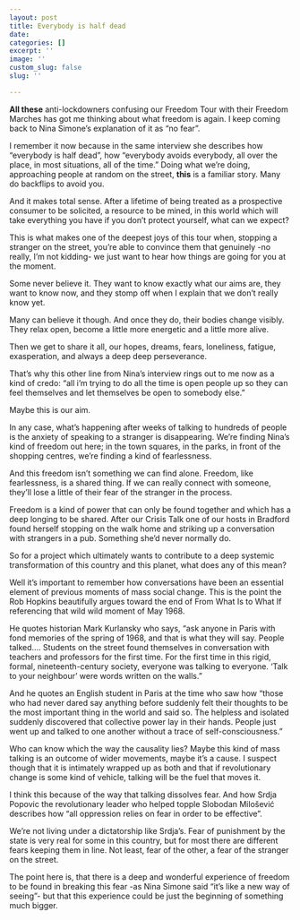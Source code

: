 ```yaml
---
layout: post
title: Everybody is half dead
date: 
categories: []
excerpt: ''
image: ''
custom_slug: false
slug: ''

---
```

**All these** anti-lockdowners confusing our Freedom Tour with their Freedom Marches has got me thinking about what freedom is again. I keep coming back to Nina Simone’s explanation of it as “no fear”. 

I remember it now because in the same interview she describes how “everybody is half dead”, how “everybody avoids everybody, all over the place, in most situations, all of the time.” Doing what we’re doing, approaching people at random on the street, **this** is a familiar story. Many do backflips to avoid you. 

And it makes total sense. After a lifetime of being treated as a prospective consumer to be solicited, a resource to be mined, in this world which will take everything you have if you don’t protect yourself, what can we expect?

This is what makes one of the deepest joys of this tour when, stopping a stranger on the street, you’re able to convince them that genuinely -no really, I’m not kidding- we just want to hear how things are going for you at the moment. 

Some never believe it. They want to know exactly what our aims are, they want to know now, and they stomp off when I explain that we don’t really know yet.

Many can believe it though. And once they do, their bodies change visibly. They relax open, become a little more energetic and a little more alive.

Then we get to share it all, our hopes, dreams, fears, loneliness, fatigue, exasperation, and always a deep deep perseverance. 

That’s why this other line from Nina’s interview rings out to me now as a kind of credo: “all i’m trying to do all the time is open people up so they can feel themselves and let themselves be open to somebody else.”

Maybe this is our aim. 

In any case, what’s happening after weeks of talking to hundreds of people is the anxiety of speaking to a stranger is disappearing. We’re finding Nina’s kind of freedom out here; in the town squares, in the parks, in front of the shopping centres, we’re finding a kind of fearlessness. 

And this freedom isn’t something we can find alone. Freedom, like fearlessness, is a shared thing. If we can really connect with someone, they’ll lose a little of their fear of the stranger in the process.

Freedom is a kind of power that can only be found together and which has a deep longing to be shared. After our Crisis Talk one of our hosts in Bradford found herself stopping on the walk home and striking up a conversation with strangers in a pub. Something she’d never normally do. 

So for a project which ultimately wants to contribute to a deep systemic transformation of this country and this planet, what does any of this mean? 

Well it’s important to remember how conversations have been an essential element of previous moments of mass social change. This is the point the Rob Hopkins beautifully argues toward the end of From What Is to What If referencing that wild wild moment of May 1968.

He quotes historian Mark Kurlansky who says, “ask anyone in Paris with fond memories of the spring of 1968, and that is what they will say. People talked.… Students on the street found themselves in conversation with teachers and professors for the first time. For the first time in this rigid, formal, nineteenth-century society, everyone was talking to everyone. ‘Talk to your neighbour’ were words written on the walls.”

And he quotes an English student in Paris at the time who saw how “those who had never dared say anything before suddenly felt their thoughts to be the most important thing in the world and said so. The helpless and isolated suddenly discovered that collective power lay in their hands. People just went up and talked to one another without a trace of self-consciousness.”

Who can know which the way the causality lies? Maybe this kind of mass talking is an outcome of wider movements, maybe it’s a cause. I suspect though that it is intimately wrapped up as both and that if revolutionary change is some kind of vehicle, talking will be the fuel that moves it. 

I think this because of the way that talking dissolves fear. And how Srdja Popovic the revolutionary leader who helped topple Slobodan Milošević describes how “all oppression relies on fear in order to be effective”. 

We’re not living under a dictatorship like Srdja’s. Fear of punishment by the state is very real for some in this country, but for most there are different fears keeping them in line. Not least, fear of the other, a fear of the stranger on the street. 

The point here is, that there is a deep and wonderful experience of freedom to be found in breaking this fear -as Nina Simone said “it’s like a new way of seeing”- but that this experience could be just the beginning of something much bigger.